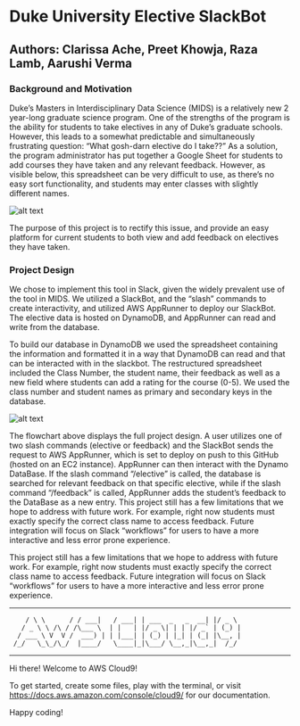 # Duke University Elective SlackBot

## Authors: Clarissa Ache, Preet Khowja, Raza Lamb, Aarushi Verma

### Background and Motivation

Duke’s Masters in Interdisciplinary Data Science (MIDS) is a relatively new 2 year-long graduate science program. One of the strengths of the program is the ability for students to take electives in any of Duke’s graduate schools. However, this leads to a somewhat predictable and simultaneously frustrating question: “What gosh-darn elective do I take??” As a solution, the program administrator has put together a Google Sheet for students to add courses they have taken and any relevant feedback. However, as visible below, this spreadsheet can be very difficult to use, as there’s no easy sort functionality, and students may enter classes with slightly different names.

![alt text](https://user-images.githubusercontent.com/87722995/145470902-da838981-871b-454c-b72f-7e999e52b458.png)

The purpose of this project is to rectify this issue, and provide an easy platform for current students to both view and add feedback on electives they have taken.

### Project Design

We chose to implement this tool in Slack, given the widely prevalent use of the tool in MIDS. We utilized a SlackBot, and the “slash” commands to create interactivity, and utilized AWS AppRunner to deploy our SlackBot. The elective data is hosted on DynamoDB, and AppRunner can read and write from the database.

To build our database in DynamoDB we used the spreadsheet containing the information and formatted it in a way that DynamoDB can read and that can be interacted with in the slackbot. The restructured spreadsheet included the Class Number, the student name, their feedback as well as a new field where students can add a rating for the course (0-5). We used the class number and student names as primary and secondary keys in the database.

![alt text](https://user-images.githubusercontent.com/87722995/145469450-7b21b655-6284-4af3-8b7d-8d8543003e26.jpg)

The flowchart above displays the full project design. A user utilizes one of two slash commands (elective or feedback) and the SlackBot sends the request to AWS AppRunner, which is set to deploy on push to this GitHub (hosted on an EC2 instance). AppRunner can then interact with the Dynamo DataBase. If the slash command “/elective” is called, the database is searched for relevant feedback on that specific elective, while if the slash command “/feedback” is called, AppRunner adds the student’s feedback to the DataBase as a new entry.
This project still has a few limitations that we hope to address with future work. For example, right now students must exactly specify the correct class name to access feedback. Future integration will focus on Slack “workflows” for users to have a more interactive and less error prone experience.

This project still has a few limitations that we hope to address with future work. For example, right now students must exactly specify the correct class name to access feedback. Future integration will focus on Slack “workflows” for users to have a more interactive and less error prone experience.

___        ______     ____ _                 _  ___  
        / \ \      / / ___|   / ___| | ___  _   _  __| |/ _ \ 
       / _ \ \ /\ / /\___ \  | |   | |/ _ \| | | |/ _` | (_) |
      / ___ \ V  V /  ___) | | |___| | (_) | |_| | (_| |\__, |
     /_/   \_\_/\_/  |____/   \____|_|\___/ \__,_|\__,_|  /_/ 
 ----------------------------------------------------------------- 


Hi there! Welcome to AWS Cloud9!

To get started, create some files, play with the terminal,
or visit https://docs.aws.amazon.com/console/cloud9/ for our documentation.

Happy coding!
